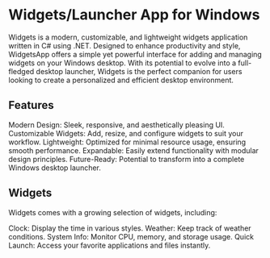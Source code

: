 # Widgets/Launcher App for Windows
Widgets is a modern, customizable, and lightweight widgets application written in C# using .NET. Designed to enhance productivity and style, WidgetsApp offers a simple yet powerful interface for adding and managing widgets on your Windows desktop. With its potential to evolve into a full-fledged desktop launcher, Widgets is the perfect companion for users looking to create a personalized and efficient desktop environment.

## Features
Modern Design: Sleek, responsive, and aesthetically pleasing UI.
Customizable Widgets: Add, resize, and configure widgets to suit your workflow.
Lightweight: Optimized for minimal resource usage, ensuring smooth performance.
Expandable: Easily extend functionality with modular design principles.
Future-Ready: Potential to transform into a complete Windows desktop launcher.

## Widgets
Widgets comes with a growing selection of widgets, including:

Clock: Display the time in various styles.
Weather: Keep track of weather conditions.
System Info: Monitor CPU, memory, and storage usage.
Quick Launch: Access your favorite applications and files instantly.
